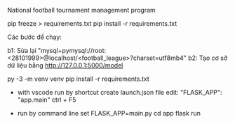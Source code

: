 National football tournament management program

pip freeze > requirements.txt
pip install -r requirements.txt

Các bước để chạy:

b1: Sửa lại "mysql+pymysql://root:<28101999>@localhost/<football_league>?charset=utf8mb4"
b2: Tạo cơ sở dữ liệu bằng http://127.0.0.1:5000/model

py -3 -m venv venv
pip install -r requirements.txt

* with vscode
run by shortcut
create launch.json file edit: "FLASK_APP": "app.main"
ctrl + F5

* run by command line
set FLASK_APP=main.py
cd app
flask run

